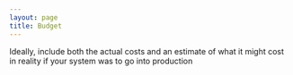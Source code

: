 ```yaml
---
layout: page
title: Budget
---
```


Ideally, include both the actual costs and an estimate of what it might
cost in reality if your system was to go into production